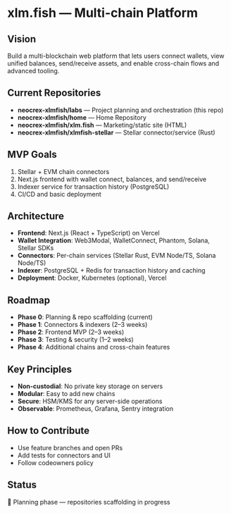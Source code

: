 # xlm.fish — Multi-chain Platform

## Vision
Build a multi-blockchain web platform that lets users connect wallets, view unified balances, send/receive assets, and enable cross-chain flows and advanced tooling.

## Current Repositories
- **neocrex-xlmfish/labs** — Project planning and orchestration (this repo)
- **neocrex-xlmfish/home** — Home Repository
- **neocrex-xlmfish/xlm.fish** — Marketing/static site (HTML)
- **neocrex-xlmfish/xlmfish-stellar** — Stellar connector/service (Rust)

## MVP Goals
1. Stellar + EVM chain connectors
2. Next.js frontend with wallet connect, balances, and send/receive
3. Indexer service for transaction history (PostgreSQL)
4. CI/CD and basic deployment

## Architecture
- **Frontend**: Next.js (React + TypeScript) on Vercel
- **Wallet Integration**: Web3Modal, WalletConnect, Phantom, Solana, Stellar SDKs
- **Connectors**: Per-chain services (Stellar Rust, EVM Node/TS, Solana Node/TS)
- **Indexer**: PostgreSQL + Redis for transaction history and caching
- **Deployment**: Docker, Kubernetes (optional), Vercel

## Roadmap
- **Phase 0**: Planning & repo scaffolding (current)
- **Phase 1**: Connectors & indexers (2–3 weeks)
- **Phase 2**: Frontend MVP (2–3 weeks)
- **Phase 3**: Testing & security (1–2 weeks)
- **Phase 4**: Additional chains and cross-chain features

## Key Principles
- **Non-custodial**: No private key storage on servers
- **Modular**: Easy to add new chains
- **Secure**: HSM/KMS for any server-side operations
- **Observable**: Prometheus, Grafana, Sentry integration

## How to Contribute
- Use feature branches and open PRs
- Add tests for connectors and UI
- Follow codeowners policy

## Status
🚧 Planning phase — repositories scaffolding in progress
